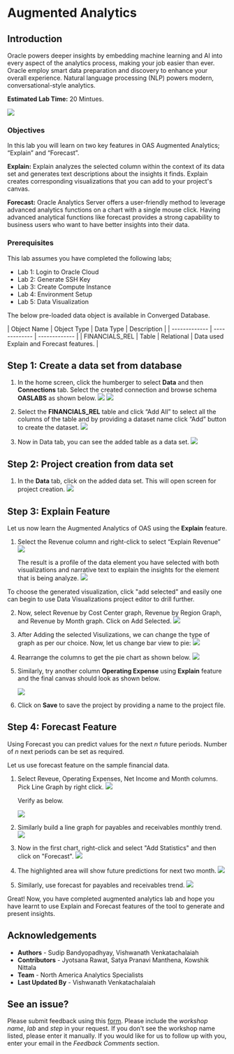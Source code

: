 # Augmented Analytics #

## Introduction

Oracle powers deeper insights by embedding machine learning and AI into every aspect of the analytics process, making your job easier than ever.  Oracle employ smart data preparation and discovery to enhance your overall experience. Natural language processing (NLP) powers modern, conversational-style analytics.

**Estimated Lab Time:** 20 Mintues.

![](./images/augmentedanalytics.png " ")


### Objectives ###

In this lab you will learn on two key features in OAS Augmented Analytics; “Explain” and “Forecast”.

**Explain:** Explain analyzes the selected column within the context of its data set and generates text descriptions about the insights it finds.  Explain creates corresponding visualizations that you can add to your project's canvas.

**Forecast:** Oracle Analytics Server offers a user-friendly method to leverage advanced analytics functions on a chart with a single mouse click. Having advanced analytical functions like forecast provides a strong capability to business users who want to have better insights into their data. 

### Prerequisites ###
This lab assumes you have completed the following labs;  
- Lab 1: Login to Oracle Cloud  
- Lab 2: Generate SSH Key  
- Lab 3: Create Compute Instance  
- Lab 4: Environment Setup
- Lab 5: Data Visualization  


The below pre-loaded data object is available in Converged Database.  

| Object Name  | Object Type  | Data Type  | Description  |
| ------------- | ------------- | ------------- |
| FINANCIALS\_REL | Table | Relational  | Data used Explain and Forecast features. |


## Step 1: Create a data set from database

1. In the home screen, click the humberger to select **Data** and then **Connections** tab. Select the  created connection and browse schema **OASLABS** as shown below.
![](./images/aa4.png " ")
![](./images/aa5.png " ")

2. Select the **FINANCIALS\_REL** table and click “Add All” to select all the columns of the table and by providing a dataset name click “Add” button to create the dataset.
![](./images/aa6.png " ")

3. Now in Data tab, you can see the added table as a data set.
![](./images/aa7.png " ")

## Step 2: Project creation from data set

1. In the **Data** tab, click on the added data set.  This will open screen for project creation.
![](./images/aa7.png " ")

## Step 3: Explain Feature

Let us now learn the Augmented Analytics of OAS using the  **Explain** feature.

1. Select the Revenue column and right-click to select “Explain Revenue”
![](./images/aa8.png " ")

    The result is a profile of the data element you have selected with both visualizations and narrative text to explain the insights for the element that is being analyze.
    ![](./images/aa9.png " ")

To choose the generated visualization, click "add selected" and easily one can begin to use Data Visualizations project editor to drill further. 

2. Now, select Revenue by Cost Center graph, Revenue by Region Graph, and Revenue by Month graph. Click on Add Selected.
![](./images/aa10.png " ")

3. After Adding the selected Visulizations, we can change the type of graph as per our choice.
   Now, let us change bar view to pie:
![](./images/aa11.png " ")
4. Rearrange the columns to get the pie chart as shown below.
![](./images/aa12.png " ")

5. Similarly, try another column **Operating Expense** using **Explain** feature and the final canvas should look as shown below.

    ![](./images/aa14.png " ")

6. Click on **Save** to save the project by providing a name to the project file.

## Step 4: Forecast Feature

Using Forecast you can predict values for the next _n_ future periods.  Number of _n_ next periods can be set as required. 

Let us use forecast feature on the sample financial data.

1. Select Reveue, Operating Expenses, Net Income and Month columns.  Pick Line Graph by right click.
![](./images/aa15.png " ")

    Verify as below.

    ![](./images/aa16.png " ")

2. Similarly build a line graph for payables and receivables monthly trend.
![](./images/aa17.png " ")

3. Now in the first chart, right-click and select "Add Statistics" and then click on "Forecast".
![](./images/aa18.png " ")
4. The highlighted area will show future predictions for next two month.
![](./images/aa19.png " ")

5. Similarly, use forecast for payables and receivables trend.
![](./images/aa20.png " ")

Great! Now, you have completed augmented analytics lab and hope you have learnt to use Explain and Forecast features of the tool to generate and present insights.

## Acknowledgements

- **Authors** - Sudip Bandyopadhyay, Vishwanath Venkatachalaiah
- **Contributors** - Jyotsana Rawat, Satya Pranavi Manthena, Kowshik Nittala
- **Team** - North America Analytics Specialists
- **Last Updated By** - Vishwanath Venkatachalaiah

## See an issue?
Please submit feedback using this [form](https://apexapps.oracle.com/pls/apex/f?p=133:1:::::P1_FEEDBACK:1). Please include the *workshop name*, *lab* and *step* in your request.  If you don't see the workshop name listed, please enter it manually. If you would like for us to follow up with you, enter your email in the *Feedback Comments* section.